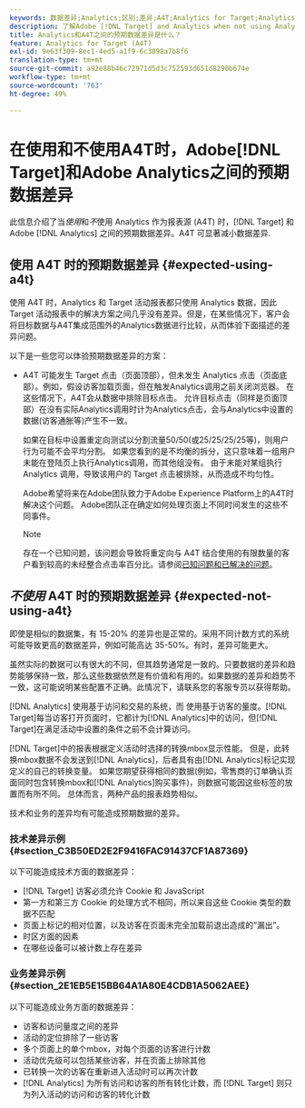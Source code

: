 ```yaml
---
keywords: 数据差异;Analytics;区别;差异;A4T;Analytics for Target;Analytics 作为报表源;差别
description: 了解Adobe [!DNL Target] and Analytics when not using Analytics for [!DNL Target] (A4T)之间的预期数据差异，这可以消除数据差异。
title: Analytics和A4T之间的预期数据差异是什么？
feature: Analytics for Target (A4T)
exl-id: 9e63f309-8ec1-4ed5-a1f9-6c3098a7b8f6
translation-type: tm+mt
source-git-commit: a92e88b46c72971d5d3c752593d651d8290b674e
workflow-type: tm+mt
source-wordcount: '763'
ht-degree: 49%

---
```


# 在使用和不使用A4T时，Adobe[!DNL Target]和Adobe Analytics之间的预期数据差异

此信息介绍了当&#x200B;*使用*&#x200B;和&#x200B;*不*&#x200B;使用 Analytics 作为报表源 (A4T) 时，[!DNL Target] 和 Adobe [!DNL Analytics] 之间的预期数据差异。A4T 可显著减小数据差异.

## 使用 A4T 时的预期数据差异 {#expected-using-a4t}

使用 A4T 时，Analytics 和 Target 活动报表都只使用 Analytics 数据，因此 Target 活动报表中的解决方案之间几乎没有差异。但是，在某些情况下，客户会将目标数据与A4T集成范围外的Analytics数据进行比较，从而体验下面描述的差异问题。

以下是一些您可以体验预期数据差异的方案：

* A4T 可能发生 Target 点击（页面顶部），但未发生 Analytics 点击（页面底部）。例如，假设访客加载页面，但在触发Analytics调用之前关闭浏览器。 在这些情况下，A4T会从数据中排除目标点击。 允许目标点击（同样是页面顶部）在没有实际Analytics调用时计为Analytics点击，会与Analytics中设置的数据(访客通胀等)产生不一致。

   如果在目标中设置重定向测试以分割流量50/50(或25/25/25/25等)，则用户行为可能不会平均分割。 如果您看到的是不均衡的拆分，这只意味着一组用户未能在登陆页上执行Analytics调用，而其他组没有。 由于未能对某组执行 Analytics 调用，导致该用户的 Target 点击被排除，从而造成不均匀性。

   Adobe希望将来在Adobe团队致力于Adobe Experience Platform上的A4T时解决这个问题。 Adobe团队正在确定如何处理页面上不同时间发生的这些不同事件。

   >[!NOTE]
   >
   >存在一个已知问题，该问题会导致将重定向与 A4T 结合使用的有限数量的客户看到较高的未经整合点击率百分比。请参阅[已知问题和已解决的问题](/help/r-release-notes/known-issues-resolved-issues.md#redirect)。

## *不使用* A4T 时的预期数据差异 {#expected-not-using-a4t}

即使是相似的数据集，有 15-20% 的差异也是正常的。采用不同计数方式的系统可能导致更高的数据差异，例如可能高达 35-50%。有时，差异可能更大。

虽然实际的数据可以有很大的不同，但其趋势通常是一致的。只要数据的差异和趋势能够保持一致，那么这些数据依然是有价值和有用的。如果数据的差异和趋势不一致，这可能说明某些配置不正确。此情况下，请联系您的客服专员以获得帮助。

[!DNL Analytics] 使用基于访问和交易的系统，而 使用基于访客的量度。[!DNL Target]每当访客打开页面时，它都计为[!DNL Analytics]中的访问，但[!DNL Target]在满足活动中设置的条件之前不会计算访问。

[!DNL Target]中的报表根据定义活动时选择的转换mbox显示性能。 但是，此转换mbox数据不会发送到[!DNL Analytics]，后者具有由[!DNL Analytics]标记实现定义的自己的转换变量。 如果您期望获得相同的数据(例如，零售商的订单确认页面同时包含转换mbox和[!DNL Analytics]购买事件)，则数据可能因这些标签的放置而有所不同。 总体而言，两种产品的报表趋势相似。

技术和业务的差异均有可能造成预期数据的差异。

### 技术差异示例 {#section_C3B50ED2E2F9416FAC91437CF1A87369}

以下可能造成技术方面的数据差异：

* [!DNL Target] 访客必须允许 Cookie 和 JavaScript
* 第一方和第三方 Cookie 的处理方式不相同，所以来自这些 Cookie 类型的数据不匹配
* 页面上标记的相对位置，以及访客在页面未完全加载前退出造成的“漏出”。
* 时区方面的因素
* 在哪些设备可以被计数上存在差异

### 业务差异示例  {#section_2E1EB5E15BB64A1A80E4CDB1A5062AEE}

以下可能造成业务方面的数据差异：

* 访客和访问量度之间的差异
* 活动的定位排除了一些访客
* 多个页面上的单个mbox，对每个页面的访客进行计数
* 活动优先级可以包括某些访客，并在页面上排除其他
* 已转换一次的访客在重新进入活动时可以再次计数
* [!DNL Analytics] 为所有访问和访客的所有转化计数，而 [!DNL Target] 则只为列入活动的访问和访客的转化计数
